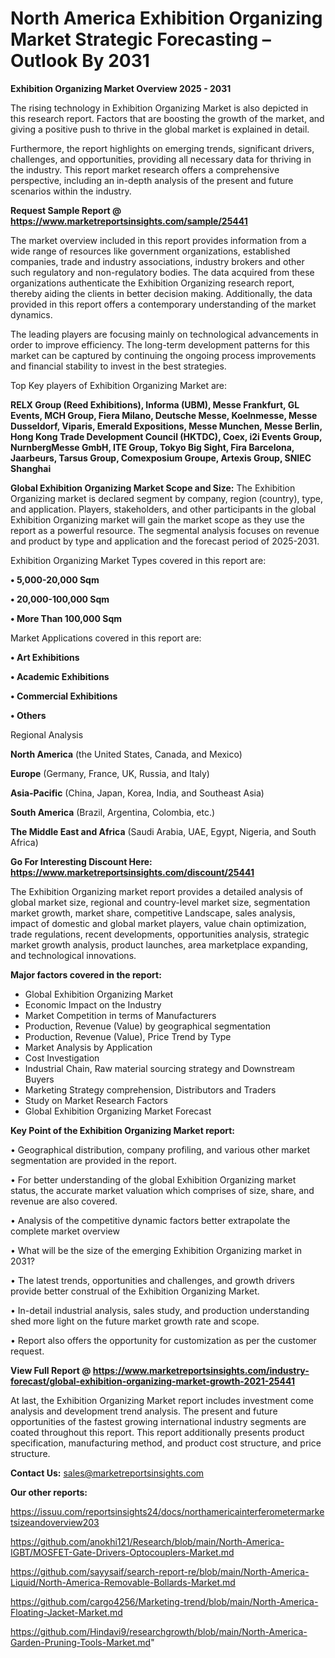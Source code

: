 # North America Exhibition Organizing Market Strategic Forecasting – Outlook By 2031

<Strong> Exhibition Organizing Market Overview 2025 - 2031</strong>

The rising technology in Exhibition Organizing Market is also depicted in this research report. Factors that are boosting the growth of the market, and giving a positive push to thrive in the global market is explained in detail.

Furthermore, the report highlights on emerging trends, significant drivers, challenges, and opportunities, providing all necessary data for thriving in the industry. This report market research offers a comprehensive perspective, including an in-depth analysis of the present and future scenarios within the industry.

<strong>Request Sample Report @ <a href=https://www.marketreportsinsights.com/sample/25441>https://www.marketreportsinsights.com/sample/25441</a></strong>

The market overview included in this report provides information from a wide range of resources like government organizations, established companies, trade and industry associations, industry brokers and other such regulatory and non-regulatory bodies. The data acquired from these organizations authenticate the Exhibition Organizing research report, thereby aiding the clients in better decision making. Additionally, the data provided in this report offers a contemporary understanding of the market dynamics.

The leading players are focusing mainly on technological advancements in order to improve efficiency. The long-term development patterns for this market can be captured by continuing the ongoing process improvements and financial stability to invest in the best strategies.

Top Key players of Exhibition Organizing Market are:

<strong>RELX Group (Reed Exhibitions), Informa (UBM), Messe Frankfurt, GL Events, MCH Group, Fiera Milano, Deutsche Messe, Koelnmesse, Messe Dusseldorf, Viparis, Emerald Expositions, Messe Munchen, Messe Berlin, Hong Kong Trade Development Council (HKTDC), Coex, i2i Events Group, NurnbergMesse GmbH, ITE Group, Tokyo Big Sight, Fira Barcelona, Jaarbeurs, Tarsus Group, Comexposium Groupe, Artexis Group, SNIEC Shanghai</strong>

<strong><b>Global Exhibition Organizing Market Scope and Size:</b></strong>
The Exhibition Organizing market is declared segment by company, region (country), type, and application. Players, stakeholders, and other participants in the global Exhibition Organizing market will gain the market scope as they use the report as a powerful resource. The segmental analysis focuses on revenue and product by type and application and the forecast period of 2025-2031.

Exhibition Organizing Market Types covered in this report are:

<strong>• 5,000-20,000 Sqm

• 20,000-100,000 Sqm

• More Than 100,000 Sqm</strong>

Market Applications covered in this report are:

<strong>• Art Exhibitions

• Academic Exhibitions

• Commercial Exhibitions

• Others</strong> 

Regional Analysis

<strong>North America</strong> (the United States, Canada, and Mexico)

<strong>Europe</strong> (Germany, France, UK, Russia, and Italy)

<strong>Asia-Pacific</strong> (China, Japan, Korea, India, and Southeast Asia)

<strong>South America</strong> (Brazil, Argentina, Colombia, etc.)

<strong>The Middle East and Africa</strong> (Saudi Arabia, UAE, Egypt, Nigeria, and South Africa)

<strong>Go For Interesting Discount Here: <a href=https://www.marketreportsinsights.com/discount/25441>https://www.marketreportsinsights.com/discount/25441</a></strong>

The Exhibition Organizing market report provides a detailed analysis of global market size, regional and country-level market size, segmentation market growth, market share, competitive Landscape, sales analysis, impact of domestic and global market players, value chain optimization, trade regulations, recent developments, opportunities analysis, strategic market growth analysis, product launches, area marketplace expanding, and technological innovations.

<strong><b>Major factors covered in the report:</b></strong>
<ul>
  <li>Global Exhibition Organizing Market </li>
  <li>Economic Impact on the Industry</li>
  <li>Market Competition in terms of Manufacturers</li>
  <li>Production, Revenue (Value) by geographical segmentation</li>
  <li>Production, Revenue (Value), Price Trend by Type</li>
  <li>Market Analysis by Application</li>
  <li>Cost Investigation</li>
  <li>Industrial Chain, Raw material sourcing strategy and Downstream Buyers</li>
  <li>Marketing Strategy comprehension, Distributors and Traders</li>
  <li>Study on Market Research Factors</li>
  <li>Global Exhibition Organizing Market Forecast</li>
</ul>

<strong><b>Key Point of the Exhibition Organizing Market report:</b></strong>

• Geographical distribution, company profiling, and various other market segmentation are provided in the report.

• For better understanding of the global Exhibition Organizing market status, the accurate market valuation which comprises of size, share, and revenue are also covered.

• Analysis of the competitive dynamic factors better extrapolate the complete market overview

• What will be the size of the emerging Exhibition Organizing market in 2031?

• The latest trends, opportunities and challenges, and growth drivers provide better construal of the Exhibition Organizing Market.

• In-detail industrial analysis, sales study, and production understanding shed more light on the future market growth rate and scope.

• Report also offers the opportunity for customization as per the customer request.

<strong><b>View Full Report @ <a href=https://www.marketreportsinsights.com/industry-forecast/global-exhibition-organizing-market-growth-2021-25441>https://www.marketreportsinsights.com/industry-forecast/global-exhibition-organizing-market-growth-2021-25441</a></b></strong>


At last, the Exhibition Organizing Market report includes investment come analysis and development trend analysis. The present and future opportunities of the fastest growing international industry segments are coated throughout this report. This report additionally presents product specification, manufacturing method, and product cost structure, and price structure.

<strong>Contact Us:</strong>
sales@marketreportsinsights.com

<strong>Our other reports:</strong>

<a href=https://issuu.com/reportsinsights24/docs/northamericainterferometermarketsizeandoverview203>https://issuu.com/reportsinsights24/docs/northamericainterferometermarketsizeandoverview203</a>

<a href=https://github.com/anokhi121/Research/blob/main/North-America-IGBT/MOSFET-Gate-Drivers-Optocouplers-Market.md>https://github.com/anokhi121/Research/blob/main/North-America-IGBT/MOSFET-Gate-Drivers-Optocouplers-Market.md</a>

<a href=https://github.com/sayysaif/search-report-re/blob/main/North-America-Liquid/North-America-Removable-Bollards-Market.md>https://github.com/sayysaif/search-report-re/blob/main/North-America-Liquid/North-America-Removable-Bollards-Market.md</a>

<a href=https://github.com/cargo4256/Marketing-trend/blob/main/North-America-Floating-Jacket-Market.md>https://github.com/cargo4256/Marketing-trend/blob/main/North-America-Floating-Jacket-Market.md</a>

<a href=https://github.com/Hindavi9/researchgrowth/blob/main/North-America-Garden-Pruning-Tools-Market.md>https://github.com/Hindavi9/researchgrowth/blob/main/North-America-Garden-Pruning-Tools-Market.md</a>"
